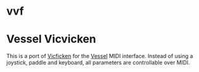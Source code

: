 # vvf

Vessel Vicvicken
=================

This is a port of [Vicficken](http://mixtape.be/vicficken) for the [Vessel](https://github.com/anarkiwi/vessel)
MIDI interface. Instead of using a joystick, paddle and keyboard, all parameters are controllable
over MIDI.
